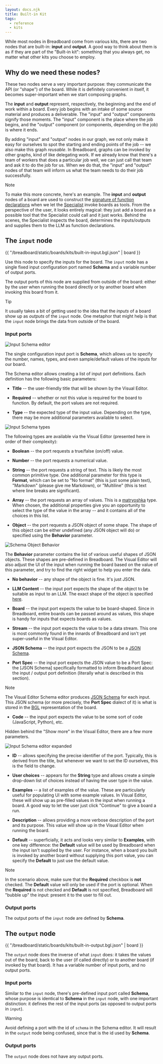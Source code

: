 ```yaml
---
layout: docs.njk
title: Built-in Kit
tags:
  - reference
  - kits
---
```


While most nodes in Breadboard come from various kits, there are two nodes that are built-in: **input** and **output**. A good way to think about them is as if they are part of the "Built-in kit": something that you always get, no matter what other kits you choose to employ.

## Why do we need these nodes?

These two nodes serve a very important purpose: they communicate the API (or "shape") of the board. While it is definitely convenient in itself, it becomes super-important when we start composing graphs.

The **input** and **output** represent, respectively, the beginning and the end of work within a board. Every job begins with an intake of some source material and produces a deliverable. The "input" and "output" components signify those moments. The "input" component is the place where the job begins, and the "output" component (or components, depending on the job) is where it ends.

By adding "input" and "output" nodes in our graph, we not only make it easy for ourselves to spot the starting and ending points of the job -- we also make this graph _reusable_. In Breadboard, graphs can be invoked by other graphs, kind of like delegating work. If we already know that there's a team of workers that does a particular job well, we can just call that team and ask it to do the job for us. When we do that, the "input" and "output" nodes of that team will inform us what the team needs to do their job successfully.

> [!NOTE]
> To make this more concrete, here's an example. The **input** and **output** nodes of a board are used to construct the [signature of function declarations](https://ai.google.dev/gemini-api/docs/function-calling#function_declarations) when we let the [Specialist](https://breadboard-ai.github.io/breadboard/docs/kits/agents/#specialist-tools) invoke boards as tools. From the perspective of the user, it looks entirely magical: they just add a board as a possible tool that the Specialist could call and it just works. Behind the scenes, the Specialist inspects the board, determines the inputs/outputs and supplies them to the LLM as function declarations.

## The `input` node

{{ "/breadboard/static/boards/kits/built-in-input.bgl.json" | board }}

Use this node to specify the inputs for the board. The `input` node has a single fixed input configuration port named **Schema** and a variable number of output ports.

The output ports of this node are supplied from outside of the board: either by the user when running the board directly or by another board when invoking this board from it.

> [!TIP]
> It usually takes a bit of getting used to the idea that the _inputs_ of a board show up as _outputs_ of the `input` node. One metaphor that might help is that the `input` node brings the data from outside of the board.

### Input ports

![Input Schema editor](/breadboard/static/images/built-in-kit/input-schema.png)

The single configuration input port is **Schema**, which allows us to specify the number, names, types, and even sample/default values of the inputs for our board.

The Schema editor allows creating a list of input port definitions. Each definition has the following basic parameters:

- **Title** -- the user-friendly title that will be shown by the Visual Editor.

- **Required** -- whether or not this value is required for the board to function. By default, the port values are not required.

- **Type** -- the expected type of the input value. Depending on the type, there may be more additional parameters available to select.

![Input Schema types](/breadboard/static/images/built-in-kit/input-schema-types.png)

The following types are available via the Visual Editor (presented here in order of their complexity):

- **Boolean** -- the port requests a true/false (on/off) value.

- **Number** -- the port requests a numerical value.

- **String** -- the port requests a string of text. This is likely the most common primitive type. One additional parameter for this type is **Format**, which can be set to "No format" (this is just some plain text), "Markdown" (please give me Markdown), or "Multiline" (this is text where line breaks are significant).

- **Array** -- the port requests an array of values. This is a [matryoshka](hhttps://en.wikipedia.org/wiki/Matryoshka_doll) type. When chosen, the additional properties give you an opportunity to select the type of the value in the array -- and it contains all of the choices in this list.

- **Object** -- the port requests a JSON object of some shape. The shape of this object can be either undefined (any JSON object will do) or specified using the **Behavior** parameter.

![Schema Object Behavior](/breadboard/static/images/built-in-kit/schema-object-behavior.png)

The **Behavior** parameter contains the list of various useful shapes of JSON objects. These shapes are pre-defined in Breadboard. The Visual Editor will also adjust the UI of the input when running the board based on the value of this parameter, and try to find the right widget to help you enter the data.

- **No behavior** -- any shape of the object is fine. It's just JSON.

- **LLM Content** -- the input port expects the shape of the object to be suitable as input to an LLM. The exact shape of the object is specified [here](https://ai.google.dev/api/rest/v1/Content).

- **Board** -- the input port expects the value to be board-shaped. Since in Breadboard, entire boards can be passed around as values, this shape is handy for inputs that expects boards as values.

- **Stream** -- the input port expects the value to be a data stream. This one is most commonly found in the innards of Breadboard and isn't yet super-useful in the Visual Editor.

- **JSON Schema** -- the input port expects the JSON to be a [JSON Schema](https://json-schema.org/).

- **Port Spec** -- the input port expects the JSON value to be a Port Spec: the [JSON Schema] specifically formatted to inform Breadboard about the input / output port definition (literally what is described in this section).

> [!NOTE]
> The Visual Editor Schema editor produces [JSON Schema](https://json-schema.org/) for each input. This JSON schema (or more precisely, the **Port Spec** dialect of it) is what is stored in the [BGL](http://localhost:8000/breadboard/docs/concepts/#breadboard-graph-language-bgl) representation of the board.

- **Code** -- the input port expects the value to be some sort of code (JavaScript, Python), etc.

Hidden behind the "Show more" in the Visual Editor, there are a few more parameters.

![Input Schema editor expanded](/breadboard/static/images/built-in-kit/input-schema-expanded.png)

- **ID** -- allows specifying the precise identifier of the port. Typically, this is derived from the title, but whenever we want to set the ID ourselves, this is the field to change.

- **User choices** -- appears for the **String** type and allows create a simple drop-down list of choices instead of having the user type in the value.

- **Examples** -- a list of examples of the value. These are particularly useful for populating UI with some example values. In Visual Editor, these will show up as pre-filled values in the input when running a board. A good way to let the user just click "Continue" to give a board a run.

- **Description** -- allows providing a more verbose description of the port and its purpose. This value will show up in the Visual Editor when running the board.

- **Default** -- superficially, it acts and looks very similar to **Examples**, with one key difference: the **Default** value will be used by Breadboard when the input isn't supplied by the user. For instance, when a board you built is invoked by another board without supplying this port value, you can specify the **Default** to just use the default value.

> [!NOTE]
> In the scenario above, make sure that the **Required** checkbox is **not** checked. The **Default** value will only be used if the port is optional. When the **Required** is not checked and **Default** is not specified, Breadboard will "bubble up" the input: present it to the user to fill out.

### Output ports

The output ports of the `input` node are defined by **Schema**.

## The `output` node

{{ "/breadboard/static/boards/kits/built-in-output.bgl.json" | board }}

The `output` node does the inverse of what `input` does: it takes the values out of the board, back to the user (if called directly) or to another board (if invoked by that board). It has a variable number of input ports, and no output ports.

### Input ports

Similar to the `input` node, there's pre-defined input port called **Schema**, whose purpose is identical to **Schema** in the `input` node, with one important distinction: it defines the rest of the input ports (as opposed to output ports in `input`).

> [!WARNING]
> Avoid defining a port with the id of `schema` in the Schema editor. It will result in the `output` node being confused, since that is the id used by **Schema**.

### Output ports

The `output` node does not have any output ports.
